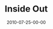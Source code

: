 ---
layout: message
category: message
series: "Kingdom Come"
title: "Inside Out"
date: 2010-07-25-00-00
message_id: 630
audio: "http://s3.amazonaws.com/crossroads-media/messages/audio/KingdomCome03.mp3"
audio-duration: "35:55"
program: "http://s3.amazonaws.com/crossroads-media/documents/07_24-25_10Program.pdf"
description: "Chuck Mingo talks about hope and the Kingdom of God."
video: "http://s3.amazonaws.com/crossroads-media/messages/video/KingdomCome03.mp4"
video-duration: "36:00"
video-image: "http://s3.amazonaws.com/crossroads-media/images/KingdomCome03_still.jpg"
tag: 
 - mingo
 - hope
 - healing
 - kingdom
 - program
explicit: false
---